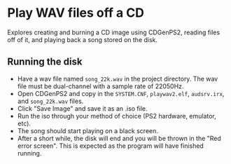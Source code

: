 # Play WAV files off a CD

Explores creating and burning a CD image using CDGenPS2, reading files off of it, and playing back a song stored on the disk.

## Running the disk

* Have a wav file named `song_22k.wav` in the project directory. The wav file must be dual-channel with a sample rate of 22050Hz.
* Open CDGenPS2 and copy in the `SYSTEM.CNF`, `playwav2.elf`, `audsrv.irx`, and `song_22k.wav` files.
* Click "Save Image" and save it as an .iso file.
* Run the iso through your method of choice (PS2 hardware, emulator, etc).
* The song should start playing on a black screen.
* After a short while, the disk will end and you will be thrown in the "Red error screen". This is expected as the program will have finished running.
